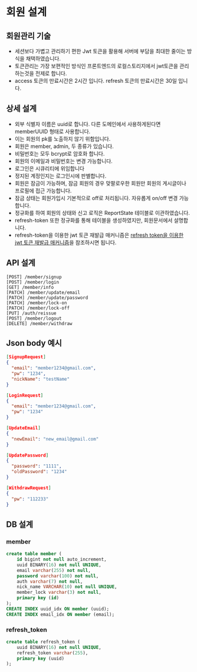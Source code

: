 # 회원 설계

## 회원관리 기술
* 세션보다 가볍고 관리하기 편한 Jwt 토큰을 활용해 서버에 부담을 최대한 줄이는 방식을 채택하였습니다.
* 토큰관리는 가장 보편적인 방식인 프론트엔드의 로컬스토리지에서 jwt토큰을 관리하는것을 전제로 합니다.
* access 토큰의 만료시간은 2시간 입니다. refresh 토큰의 만료시간은 30일 입니다.

## 상세 설계
* 외부 식별자 이름은 uuid로 합니다. 다른 도메인에서 사용하게된다면 memberUUID 형태로 사용합니다.
* 이는 회원의 pk를 노출하지 않기 위함입니다.
* 회원은 member, admin, 두 종류가 있습니다.
* 비밀번호는 모두 bcrypt로 암호화 합니다.
* 회원의 이메일과 비밀번호는 변경 가능합니다.
* 로그인은 시큐리티에 위임합니다
* 정지된 계정인지는 로그인시에 판별합니다.
* 회원은 잠금이 가능하며, 잠금 회원의 경우 맞팔로우한 회원만 회원의 게시글이나 프로필에 접근 가능합니다.
* 잠금 상태는 회원가입시 기본적으로 off로 처리됩니다. 자유롭게 on/off 변경 가능합니다.
* 정규화를 하여 회원의 상태와 신고 로직은 ReportState 테이블로 이관하였습니다.
* refresh-token 또한 정규화를 통해 테이블을 생성하였지만, 회원문서에서 설명합니다.
* refresh-token을 이용한 jwt 토큰 재발급 매커니즘은 [refresh token을 이용한 jwt 토큰 재발급 매커니즘](https://github.com/liveforone/howru/blob/master/Documents/JWT_TOKEN_REISSUE.md)을 참조하시면 됩니다.

## API 설계
```
[POST] /member/signup
[POST] /member/login
[GET] /member/info
[PATCH] /member/update/email
[PATCH] /member/update/password
[PATCH] /member/lock-on
[PATCH] /member/lock-off
[PUT] /auth/reissue
[POST] /member/logout
[DELETE] /member/withdraw
```

## Json body 예시
```json
[SignupRequest]
{
  "email": "member1234@gmail.com",
  "pw": "1234",
  "nickName": "testName"
}

[LoginRequest]
{
  "email": "member1234@gmail.com",
  "pw": "1234"
}

[UpdateEmail]
{
  "newEmail": "new_email@gmail.com"
}

[UpdatePassword]
{
  "password": "1111",
  "oldPassword": "1234"
}

[WithdrawRequest]
{
  "pw": "112233"
}
```

## DB 설계
### member
```sql
create table member (
    id bigint not null auto_increment,
    uuid BINARY(16) not null UNIQUE,
    email varchar(255) not null,
    password varchar(100) not null,
    auth varchar(7) not null,
    nick_name VARCHAR(10) not null UNIQUE,
    member_lock varchar(3) not null,
    primary key (id)
);
CREATE INDEX uuid_idx ON member (uuid);
CREATE INDEX email_idx ON member (email);
```
### refresh_token
```sql
create table refresh_token (
    uuid BINARY(16) not null UNIQUE,
    refresh_token varchar(255),
    primary key (uuid)
);
```